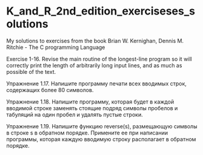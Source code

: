 # K_and_R_2nd_edition_exerciseses_solutions
My solutions to exercises from the book Brian W. Kernighan, Dennis M. Ritchie - The C programming Language

Exercise 1-16. Revise the main routine of the longest-line program so it will correctly print the length of arbitrarily long input lines, and as much as possible of the text.

Упражнение 1.17. Напишите программу печати всех вводимых строк, содержащих более 80 символов.

Упражнение 1.18. Напишите программу, которая будет в каждой вводимой строке заменять стоящие подряд символы пробелов и табуляций на один пробел и удалять пустые строки.

Упражнение 1.19. Напишите функцию reverse(s), размещающую символы в строке s в обратном порядке. Примените ее при написании программы, которая каждую вводимую строку располагает в обратном порядке.
